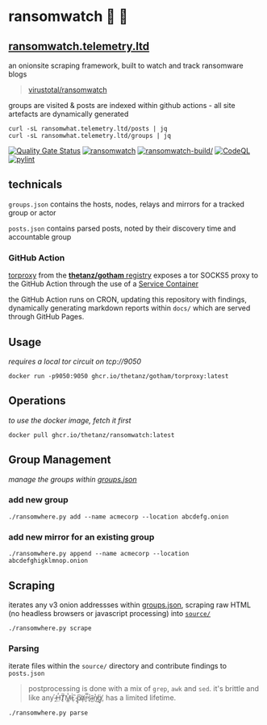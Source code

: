 # ransomwatch 👀 🦅

## [ransomwatch.telemetry.ltd](https://ransomwatch.telemetry.ltd)

an onionsite scraping framework, built to watch and track ransomware blogs

> [virustotal/ransomwatch](https://www.virustotal.com/graph/embed/g75a36964bca04a668232875879a6417649d214d3dc7e4ae6a27b7465b1c15872)

groups are visited & posts are indexed within github actions - all site artefacts are dynamically generated

```shell
curl -sL ransomwhat.telemetry.ltd/posts | jq
curl -sL ransomwhat.telemetry.ltd/groups | jq
```

[![Quality Gate Status](https://sonarcloud.io/api/project_badges/measure?project=thetanz_ransomwatch&metric=alert_status)](https://sonarcloud.io/dashboard?id=thetanz_ransomwatch) [![ransomwatch](https://github.com/thetanz/ransomwatch/actions/workflows/ransomwatch.yml/badge.svg)](https://github.com/thetanz/ransomwatch/actions/workflows/ransomwatch.yml) [![ransomwatch-build/](https://github.com/thetanz/ransomwatch/actions/workflows/ransomwatch-build.yml/badge.svg)](https://github.com/thetanz/ransomwatch/actions/workflows/ransomwatch-build.yml) [![CodeQL](https://github.com/thetanz/ransomwatch/actions/workflows/codeql-analysis.yml/badge.svg)](https://github.com/thetanz/ransomwatch/actions/workflows/codeql-analysis.yml) [![pylint](https://github.com/thetanz/ransomwatch/actions/workflows/pylint.yml/badge.svg)](https://github.com/thetanz/ransomwatch/actions/workflows/pylint.yml)

## technicals

 `groups.json` contains the hosts, nodes, relays and mirrors for a tracked group or actor

 `posts.json` contains parsed posts, noted by their discovery time and accountable group

### GitHub Action

[torproxy](https://github.com/thetanz/gotham) from the [**thetanz/gotham** registry](https://github.com/thetanz/gotham/pkgs/container/gotham%2Ftorproxy) exposes a tor SOCKS5 proxy to the GitHub Action through the use of a [Service Container](https://docs.github.com/en/actions/guides/about-service-containers)

the GitHub Action runs on CRON, updating this repository with findings, dynamically generating markdown reports within `docs/` which are served through GitHub Pages.

## Usage

_requires a local tor circuit on tcp://9050_

```shell
docker run -p9050:9050 ghcr.io/thetanz/gotham/torproxy:latest
```

## Operations

_to use the docker image, fetch it first_

```shell
docker pull ghcr.io/thetanz/ransomwatch:latest
```

## Group Management

_manage the groups within [groups.json](groups.json)_

### add new group

```shell
./ransomwhere.py add --name acmecorp --location abcdefg.onion
```

### add new mirror for an existing group

```shell
./ransomwhere.py append --name acmecorp --location abcdefghigklmnop.onion
```

## Scraping

iterates any v3 onion addressses within [groups.json](groups.json), scraping raw HTML (no headless browsers or javascript processing) into [`source/`](source)

```shell
./ransomwhere.py scrape
```

### Parsing

iterate files within the `source/` directory and contribute findings to `posts.json`

> postprocessing is done with a mix of `grep`, `awk` and `sed`. it's brittle and like any  ̴̭́H̶̤̓T̸̙̅M̶͇̾L̷͑ͅ ̴̙̏p̸̡͆a̷̛̦r̵̬̿s̴̙͛ĩ̴̺n̸̔͜g̸̘̈, has a limited lifetime.

```shell
./ransomwhere.py parse
```

